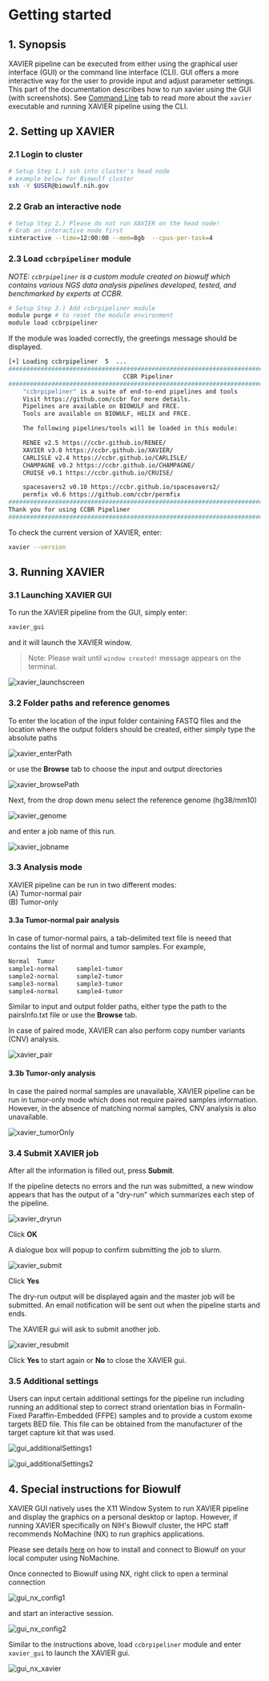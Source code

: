 # Getting started

## 1. Synopsis

XAVIER pipeline can be executed from either using the graphical user interface (GUI) or the command line interface (CLI). GUI offers a more interactive way for the user to provide input and adjust parameter settings.
This part of the documentation describes how to run xavier using the GUI (with screenshots). See [Command Line](run.md) tab to read more about the `xavier` executable and running XAVIER pipeline using the CLI.

## 2. Setting up XAVIER

### 2.1 Login to cluster

```bash
# Setup Step 1.) ssh into cluster's head node
# example below for Biowulf cluster
ssh -Y $USER@biowulf.nih.gov
```

### 2.2 Grab an interactive node

```bash
# Setup Step 2.) Please do not run XAVIER on the head node!
# Grab an interactive node first
sinteractive --time=12:00:00 --mem=8gb  --cpus-per-task=4
```

### 2.3 Load `ccbrpipeliner` module

_NOTE: `ccbrpipeliner` is a custom module created on biowulf which contains various NGS data analysis pipelines developed, tested, and benchmarked by experts at CCBR._

```bash
# Setup Step 3.) Add ccbrpipeliner module
module purge # to reset the module environment
module load ccbrpipeliner
```

If the module was loaded correctly, the greetings message should be displayed.

```bash
[+] Loading ccbrpipeliner  5  ...
###########################################################################
                                CCBR Pipeliner
###########################################################################
    "ccbrpipeliner" is a suite of end-to-end pipelines and tools
    Visit https://github.com/ccbr for more details.
    Pipelines are available on BIOWULF and FRCE.
    Tools are available on BIOWULF, HELIX and FRCE.

    The following pipelines/tools will be loaded in this module:

    RENEE v2.5 https://ccbr.github.io/RENEE/
    XAVIER v3.0 https://ccbr.github.io/XAVIER/
    CARLISLE v2.4 https://ccbr.github.io/CARLISLE/
    CHAMPAGNE v0.2 https://ccbr.github.io/CHAMPAGNE/
    CRUISE v0.1 https://ccbr.github.io/CRUISE/

    spacesavers2 v0.10 https://ccbr.github.io/spacesavers2/
    permfix v0.6 https://github.com/ccbr/permfix
###########################################################################
Thank you for using CCBR Pipeliner
###########################################################################
```

To check the current version of XAVIER, enter:

```bash
xavier --version
```

## 3. Running XAVIER

### 3.1 Launching XAVIER GUI

To run the XAVIER pipeline from the GUI, simply enter:

```bash
xavier_gui
```

and it will launch the XAVIER window.

> Note: Please wait until `window created!` message appears on the terminal.

![xavier_launchscreen](images/gui_launch.png)

### 3.2 Folder paths and reference genomes

To enter the location of the input folder containing FASTQ files and the location where the output folders should be created, either simply type the absolute paths

![xavier_enterPath](images/gui_path.png)

or use the **Browse** tab to choose the input and output directories

![xavier_browsePath](images/gui_browse.png)

Next, from the drop down menu select the reference genome (hg38/mm10)

![xavier_genome](images/gui_genome.png)

and enter a job name of this run.

![xavier_jobname](images/gui_jobname.png)

### 3.3 Analysis mode

XAVIER pipeline can be run in two different modes:\
(A) Tumor-normal pair \
(B) Tumor-only

#### 3.3a Tumor-normal pair analysis

In case of tumor-normal pairs, a tab-delimited text file is neeed that contains the list of normal and tumor samples. For example,

```bash
Normal  Tumor
sample1-normal     sample1-tumor
sample2-normal     sample2-tumor
sample3-normal     sample3-tumor
sample4-normal     sample4-tumor
```

Similar to input and output folder paths, either type the path to the pairsInfo.txt file or use the **Browse** tab.

In case of paired mode, XAVIER can also perform copy number variants (CNV) analysis.

![xavier_pair](images/gui_pair.png)

#### 3.3b Tumor-only analysis

In case the paired normal samples are unavailable, XAVIER pipeline can be run in tumor-only mode which does not require paired samples information. However, in the absence of matching normal samples, CNV analysis is also unavailable.

![xavier_tumorOnly](images/gui_tumorOnly.png)

### 3.4 Submit XAVIER job

After all the information is filled out, press **Submit**.

If the pipeline detects no errors and the run was submitted, a new window appears that has the output of a "dry-run" which summarizes each step of the pipeline.

![xavier_dryrun](images/gui_dryrun.png)

Click **OK**

A dialogue box will popup to confirm submitting the job to slurm.

![xavier_submit](images/gui_submit.png)

Click **Yes**

The dry-run output will be displayed again and the master job will be submitted.
An email notification will be sent out when the pipeline starts and ends.

The XAVIER gui will ask to submit another job.

![xavier_resubmit](images/gui_resubmit.png)

Click **Yes** to start again or **No** to close the XAVIER gui.

### 3.5 Additional settings

Users can input certain additional settings for the pipeline run including running an additional step to correct strand orientation bias in Formalin-Fixed Paraffin-Embedded (FFPE) samples and to provide a custom exome targets BED file. This file can be obtained from the manufacturer of the target capture kit that was used.

![gui_additionalSettings1](images/gui_additionalSettings1.png)

![gui_additionalSettings2](images/gui_additionalSettings2.png)

## 4. Special instructions for Biowulf

XAVIER GUI natively uses the X11 Window System to run XAVIER pipeline and display the graphics on a personal desktop or laptop. However, if running XAVIER specifically on NIH's Biowulf cluster, the HPC staff recommends NoMachine (NX) to run graphics applications.

Please see details [here](https://hpc.nih.gov/docs/nx.html) on how to install and connect to Biowulf on your local computer using NoMachine.

Once connected to Biowulf using NX, right click to open a terminal connection

![gui_nx_config1](images/gui_nx_config1.png)

and start an interactive session.

![gui_nx_config2](images/gui_nx_config2.png)

Similar to the instructions above, load `ccbrpipeliner` module and enter `xavier_gui` to launch the XAVIER gui.

![gui_nx_xavier](images/gui_nx_xavier.png)
